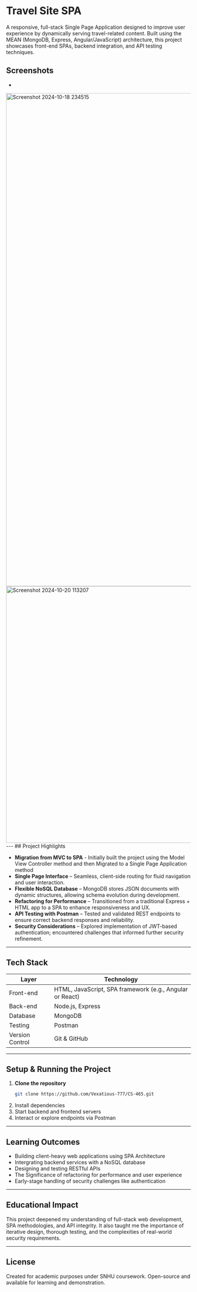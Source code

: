 # Travel Site SPA

A responsive, full-stack Single Page Application designed to improve user experience by dynamically serving travel-related content. Built using the MEAN (MongoDB, Express, Angular/JavaScript) architecture, this project showcases front-end SPAs, backend integration, and API testing techniques.

## Screenshots
-
<img width="2539" height="1341" alt="Screenshot 2024-10-18 234515" src="https://github.com/user-attachments/assets/2040d76b-00ab-475b-b3b7-7b62a07ddef9" />

<img width="1274" height="698" alt="Screenshot 2024-10-20 113207" src="https://github.com/user-attachments/assets/d78c2ecb-b373-4d4f-98ab-12b4f7c27f91" />
---
##  Project Highlights

- **Migration from MVC to SPA** - Initially built the project using the Model View Controller method and then Migrated to a Single Page Application method 
- **Single Page Interface** – Seamless, client-side routing for fluid navigation and user interaction.
- **Flexible NoSQL Database** – MongoDB stores JSON documents with dynamic structures, allowing schema evolution during development.
- **Refactoring for Performance** – Transitioned from a traditional Express + HTML app to a SPA to enhance responsiveness and UX.
- **API Testing with Postman** – Tested and validated REST endpoints to ensure correct backend responses and reliability.
- **Security Considerations** – Explored implementation of JWT-based authentication; encountered challenges that informed further security refinement.

---

##  Tech Stack

| Layer        | Technology        |
|--------------|-------------------|
| Front-end    | HTML, JavaScript, SPA framework (e.g., Angular or React) |
| Back-end     | Node.js, Express  |
| Database     | MongoDB           |
| Testing      | Postman           |
| Version Control | Git & GitHub  |

---

##  Setup & Running the Project

1. **Clone the repository**
   ```bash
   git clone https://github.com/Vexatious-777/CS-465.git

2. Install dependencies
3. Start backend and frontend servers
4. Interact or explore endpoints via Postman
---
## Learning Outcomes
- Building client-heavy web applications using SPA Architecture
- Intergrating backend services with a NoSQL database
- Designing and testing RESTful APIs
- The Significance of refactoring for performance and user experience
- Early-stage handling of security challenges like authentication
---
## Educational Impact

This project deepened my understanding of full-stack web development, SPA methodologies, and API integrity. It also taught me the importance of iterative design, thorough testing, and the complexities of real-world security requirements.

---
## License
Created for academic purposes under SNHU coursework. Open-source and available for learning and demonstration.





